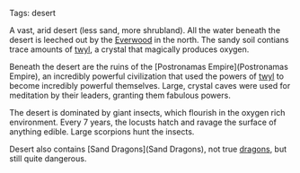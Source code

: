 Tags: desert

A vast, arid desert (less sand, more shrubland). All the water beneath the desert is leeched out by the [Everwood](Everwood) in the north. The sandy soil contians trace amounts of [twyl](Twyl), a crystal that magically produces oxygen.

Beneath the desert are the ruins of the [Postronamas Empire](Postronamas Empire), an incredibly powerful civilization that used the powers of [twyl](Twyl) to become incredibly powerful themselves. Large, crystal caves were used for meditation by their leaders, granting them fabulous powers.

The desert is dominated by giant insects, which flourish in the oxygen rich environment. Every 7 years, the locusts hatch and ravage the surface of anything edible. Large scorpions hunt the insects.

Desert also contains [Sand Dragons](Sand Dragons), not true [dragons](Dragons), but still quite dangerous.
